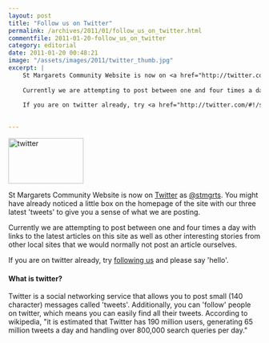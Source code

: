 ```yaml
---
layout: post
title: "Follow us on Twitter"
permalink: /archives/2011/01/follow_us_on_twitter.html
commentfile: 2011-01-20-follow_us_on_twitter
category: editorial
date: 2011-01-20 00:48:21
image: "/assets/images/2011/twitter_thumb.jpg"
excerpt: |
    St Margarets Community Website is now on <a href="http://twitter.com/">Twitter</a> as <a href="http://twitter.com/#!/stmgrts">@stmgrts</a>  You might have already noticed a little box on the homepage of the site with our three latest 'tweets' to give you a sense of what we are posting.
    
    Currently we are attempting to post between one and four times a day with links to the latest articles on this site as well as other interesting stories from other local sites that we would normally not post an article ourselves.
    
    If you are on twitter already, try <a href="http://twitter.com/#!/stmgrts">following us</a> and please say 'hello'.
    

---
```


<a href="/assets/images/2011/twitter.jpg" title="See larger version of - twitter"><img src="/assets/images/2011/twitter_thumb.jpg" width="150" height="91" alt="twitter" class=" right" /></a>

St Margarets Community Website is now on [Twitter](http://twitter.com/) as [@stmgrts](http://twitter.com/#!/stmgrts). You might have already noticed a little box on the homepage of the site with our three latest 'tweets' to give you a sense of what we are posting.

Currently we are attempting to post between one and four times a day with links to the latest articles on this site as well as other interesting stories from other local sites that we would normally not post an article ourselves.

If you are on twitter already, try [following us](http://twitter.com/#!/stmgrts) and please say 'hello'.

#### What is twitter?

Twitter is a social networking service that allows you to post small (140 character) messages called 'tweets'. Additionally, you can 'follow' people on twitter, which means you can easily find all their tweets. According to wikipedia, "it is estimated that Twitter has 190 million users, generating 65 million tweets a day and handling over 800,000 search queries per day."
